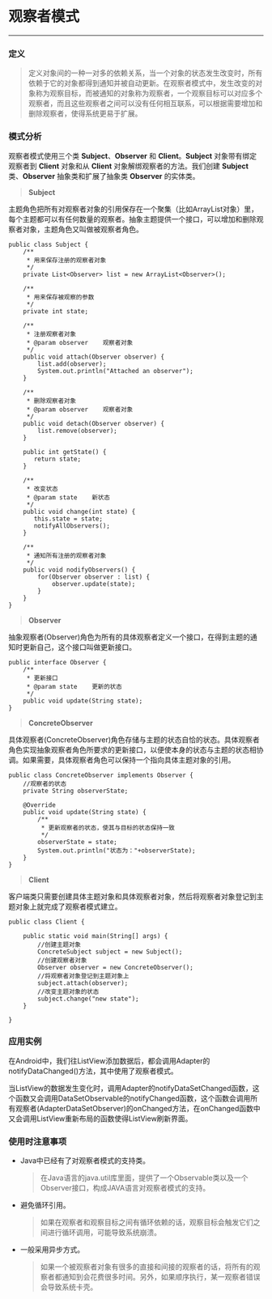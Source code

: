 # 观察者模式
---
### 定义
>定义对象间的一种一对多的依赖关系，当一个对象的状态发生改变时，所有依赖于它的对象都得到通知并被自动更新。在观察者模式中，发生改变的对象称为观察目标，而被通知的对象称为观察者，一个观察目标可以对应多个观察者，而且这些观察者之间可以没有任何相互联系，可以根据需要增加和删除观察者，使得系统更易于扩展。

### 模式分析
观察者模式使用三个类 **Subject**、**Observer** 和 **Client**。**Subject** 对象带有绑定观察者到 **Client** 对象和从 **Client** 对象解绑观察者的方法。我们创建 **Subject** 类、**Observer** 抽象类和扩展了抽象类 **Observer** 的实体类。

>**Subject**

主题角色把所有对观察者对象的引用保存在一个聚集（比如ArrayList对象）里，每个主题都可以有任何数量的观察者。抽象主题提供一个接口，可以增加和删除观察者对象，主题角色又叫做被观察者角色。

	public class Subject {
	    /**
	     * 用来保存注册的观察者对象
	     */
	    private List<Observer> list = new ArrayList<Observer>();

	    /**
	     * 用来保存被观察的参数
	     */
		private int state;
	    
		/**
	     * 注册观察者对象
	     * @param observer    观察者对象
	     */
	    public void attach(Observer observer) {	        
	        list.add(observer);
	        System.out.println("Attached an observer");
	    }

	    /**
	     * 删除观察者对象
	     * @param observer    观察者对象
	     */
	    public void detach(Observer observer) {	        
	        list.remove(observer);
	    }

	    public int getState() {
	       return state;
	    }
		
		/**
		 * 改变状态
		 * @param state    新状态
		 */
	    public void change(int state) {
	       this.state = state;
	       notifyAllObservers();
	    }

	    /**
	     * 通知所有注册的观察者对象
	     */
	    public void nodifyObservers() {
	        for(Observer observer : list) {
	            observer.update(state);
	        }
	    }
	}


>**Observer**

抽象观察者(Observer)角色为所有的具体观察者定义一个接口，在得到主题的通知时更新自己，这个接口叫做更新接口。

	public interface Observer {
	    /**
	     * 更新接口
	     * @param state    更新的状态
	     */
	    public void update(String state);
	}

>**ConcreteObserver**

具体观察者(ConcreteObserver)角色存储与主题的状态自恰的状态。具体观察者角色实现抽象观察者角色所要求的更新接口，以便使本身的状态与主题的状态相协调。如果需要，具体观察者角色可以保持一个指向具体主题对象的引用。

	public class ConcreteObserver implements Observer {
	    //观察者的状态
	    private String observerState;
	    
	    @Override
	    public void update(String state) {
	        /**
	         * 更新观察者的状态，使其与目标的状态保持一致
	         */
	        observerState = state;
	        System.out.println("状态为："+observerState);
	    }
	}

>**Client**

客户端类只需要创建具体主题对象和具体观察者对象，然后将观察者对象登记到主题对象上就完成了观察者模式建立。

	public class Client {
	
	    public static void main(String[] args) {
	        //创建主题对象
	        ConcreteSubject subject = new Subject();
	        //创建观察者对象
	        Observer observer = new ConcreteObserver();
	        //将观察者对象登记到主题对象上
	        subject.attach(observer);
	        //改变主题对象的状态
	        subject.change("new state");
	    }
	
	}

### 应用实例
在Android中，我们往ListView添加数据后，都会调用Adapter的notifyDataChanged()方法，其中使用了观察者模式。

当ListView的数据发生变化时，调用Adapter的notifyDataSetChanged函数，这个函数又会调用DataSetObservable的notifyChanged函数，这个函数会调用所有观察者(AdapterDataSetObserver)的onChanged方法，在onChanged函数中又会调用ListView重新布局的函数使得ListView刷新界面。

### 使用时注意事项
* Java中已经有了对观察者模式的支持类。

	>在Java语言的java.util库里面，提供了一个Observable类以及一个Observer接口，构成JAVA语言对观察者模式的支持。
	
* 避免循环引用。

	>如果在观察者和观察目标之间有循环依赖的话，观察目标会触发它们之间进行循环调用，可能导致系统崩溃。
	
* 一般采用异步方式。

	>如果一个被观察者对象有很多的直接和间接的观察者的话，将所有的观察者都通知到会花费很多时间。另外，如果顺序执行，某一观察者错误会导致系统卡壳。